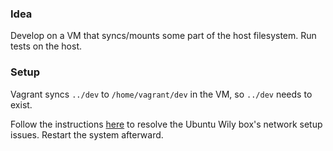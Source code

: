 ### Idea
Develop on a VM that syncs/mounts some part of the host filesystem. Run tests
on the host.

### Setup
Vagrant syncs `../dev` to `/home/vagrant/dev` in the VM, so `../dev` needs to
exist.

Follow the instructions
[here](https://gist.github.com/brbsix/b70413dec907906ef659) to resolve the Ubuntu
Wily box's network setup issues. Restart the system afterward.
